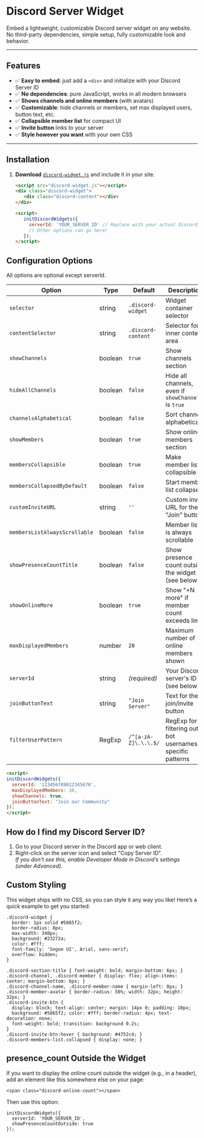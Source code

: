 # Discord Server Widget

Embed a lightweight, customizable Discord server widget on any website.  
No third-party dependencies, simple setup, fully customizable look and behavior.

---

## Features

- ✅ **Easy to embed**: just add a `<div>` and initialize with your Discord Server ID
- ✅ **No dependencies**: pure JavaScript, works in all modern browsers
- ✅ **Shows channels and online members** (with avatars)
- ✅ **Customizable**: hide channels or members, set max displayed users, button text, etc.
- ✅ **Collapsible member list** for compact UI
- ✅ **Invite button** links to your server
- ✅ **Style however you want** with your own CSS

---

## Installation

1. **Download** [`discord-widget.js`](discord-widget.js) and include it in your site.

   ```html
   <script src="discord-widget.js"></script>
   <div class="discord-widget">
      <div class="discord-content"></div>
   </div>

   <script>
      initDiscordWidgets({
        serverId: 'YOUR_SERVER_ID' // Replace with your actual Discord Server ID
        // Other options can go here!
      });
   </script>

## Configuration Options
All options are optional except serverId.

| Option                        | Type    | Default              | Description                                                 |
| ----------------------------- | ------- | -------------------- | ----------------------------------------------------------- |
| `selector`                    | string  | `.discord-widget`    | Widget container selector                                   |
| `contentSelector`             | string  | `.discord-content`   | Selector for inner content area                             |
| `showChannels`                | boolean | `true`               | Show channels section                                       |
| `hideAllChannels`             | boolean | `false`              | Hide all channels, even if `showChannels` is `true`         |
| `channelsAlphabetical`        | boolean | `false`              | Sort channels alphabetically                                |
| `showMembers`                 | boolean | `true`               | Show online members section                                 |
| `membersCollapsible`          | boolean | `true`               | Make member list collapsible                                |
| `membersCollapsedByDefault`   | boolean | `false`              | Start member list collapsed                                 |
| `customInviteURL`             | string  | `''`                 | Custom invite URL for the "Join" button                     |
| `membersListAlwaysScrollable` | boolean | `false`              | Member list is always scrollable                            |
| `showPresenceCountTitle`      | boolean | `false`              | Show presence count outside the widget (see below)          |
| `showOnlineMore`              | boolean | `true`               | Show "+N more" if member count exceeds limit                |
| `maxDisplayedMembers`         | number  | `20`                 | Maximum number of online members shown                      |
| `serverId`                    | string  | *(required)*         | Your Discord server's ID (see below)                        |
| `joinButtonText`              | string  | `"Join Server"`      | Text for the join/invite button                             |
| `filterUserPattern`           | RegExp  | `/^[a-zA-Z]\.\.\.$/` | RegExp for filtering out bot usernames or specific patterns |

```html
<script>
initDiscordWidgets({
  serverId: '123456789012345678',
  maxDisplayedMembers: 10,
  showChannels: true,
  joinButtonText: "Join our Community"
});
</script>
```

## How do I find my Discord Server ID?

1. Go to your Discord server in the Discord app or web client.
2. Right-click on the server icon and select "Copy Server ID".  
   *If you don’t see this, enable Developer Mode in Discord’s settings (under Advanced).*

## Custom Styling

This widget ships with no CSS, so you can style it any way you like!
Here’s a quick example to get you started:

```
.discord-widget {
  border: 1px solid #5865f2;
  border-radius: 8px;
  max-width: 340px;
  background: #23272a;
  color: #fff;
  font-family: 'Segoe UI', Arial, sans-serif;
  overflow: hidden;
}

.discord-section-title { font-weight: bold; margin-bottom: 6px; }
.discord-channel, .discord-member { display: flex; align-items: center; margin-bottom: 6px; }
.discord-channel-name, .discord-member-name { margin-left: 8px; }
.discord-member-avatar { border-radius: 50%; width: 32px; height: 32px; }
.discord-invite-btn {
  display: block; text-align: center; margin: 14px 0; padding: 10px;
  background: #5865f2; color: #fff; border-radius: 4px; text-decoration: none;
  font-weight: bold; transition: background 0.2s;
}
.discord-invite-btn:hover { background: #4752c4; }
.discord-members-list.collapsed { display: none; }
```

## presence_count Outside the Widget

If you want to display the online count outside the widget (e.g., in a header),
add an element like this somewhere else on your page:

```
<span class="discord-online-count"></span>
```

Then use this option:
```
initDiscordWidgets({
  serverId: 'YOUR_SERVER_ID',
  showPresenceCountOutside: true
});
```
